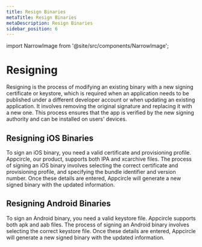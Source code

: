 ```yaml
---
title: Resign Binaries
metaTitle: Resign Binaries
metaDescription: Resign Binaries
sidebar_position: 6
---
```


import NarrowImage from '@site/src/components/NarrowImage';

# Resigning

Resigning is the process of modifying an existing binary with a new signing certificate or keystore, which is required when an application needs to be published under a different developer account or when updating an existing application. It involves removing the original signature and replacing it with a new one. This process ensures that the app is verified by the new signing authority and can be installed on users' devices.

## Resigning iOS Binaries

To sign an iOS binary, you need a valid certificate and provisioning profile. Appcircle, our product, supports both IPA and xcarchive files. The process of signing an iOS binary involves selecting the correct certificate and provisioning profile, and specifying the bundle identifier and version number. Once these details are entered, Appcircle will generate a new signed binary with the updated information.

## Resigning Android Binaries

To sign an Android binary, you need a valid keystore file. Appcircle supports both apk and aab files. The process of signing an Android binary involves selecting the correct keystore file. Once these details are entered, Appcircle will generate a new signed binary with the updated information.
